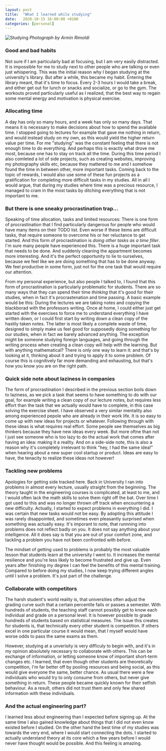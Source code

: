 ```yaml
---
layout: post
title:  "What I learned while studying"
date:   2020-10-15 16:00:00 +0100
categories: [personal]
---
```


![Studying](/what-i-learned-while-studying/pexels-armin-rimoldi-5553037.jpg)
_Photograph by Armin Rimoldi_

### Good and bad habits
Not sure if I am particularly bad at focusing, but I am very easily distracted. It is impossible for me to study next to other people who are talking or even just whispering. This was the initial reason why I began studying at the university's library. But after a while, this became my habit. Entering the library meant, that it's time to focus. Every 2-3 hours I would take a break,  and either get out for lunch or snacks and socialize, or go to the gym. The workouts proved particularly useful as I realized, that the best way to regain some mental energy and motivation is physical exercise.

### Allocating time
A day has only so many hours, and a week has only so many days. That means it is necessary to make decisions about how to spend the available time. I stopped going to lectures for example that gave me nothing in return, and would instead study on my own, as this would yield the higher return value per time. For me "studying" was the constant feeling that there is not enough time to do everything. And perhaps this is exactly what drove me most, because one has to stay on track all the time. During this time period I also comleted a lot of side projects, such as creating websites, improving my photography skills etc, because they mattered to me and I somehow found the time in between other, more important tasks. Coming back to the topic of rewards, I would also use some of these fun projects as a gratification for completing more difficult tasks in my studies. All in all I would argue, that during my studies where time was a precious resource, I managed to cram in the most tasks by ditching everything that is not important to me.

### But there is one sneaky procrastination trap...
Speaking of time allocation, tasks and limited resources: There is one form of procrastination that I find particularly dangerous for people who would have many items on their TODO list. Even worse if these items are difficult tasks, that require someone to overcome his or her reluctance to get started. And this form of procrastination is _doing other tasks as a time filler_. I'm sure many people have experienced this. There is a huge important task that needs to be done. And suddenly cleaning the appartment becomes more interesting. And it's the perfect opportunity to lie to ourselves, because we feel like we are doing something that has to be done anyway. We feel productive in some form, just not for the one task that would require our attention.

From my personal experience, but also people I talked to, I found that this form of procrastination is particularly problematic for students. There are so many ways that they can spend their time _thinking_ that it's good for their studies, when in fact it's procrastenation and time passing. A basic example would be this: During the lectures we are taking notes and copying the blackborad with the professors writing. Once at home, I could either just get started with the exercises to force me to understand everything I have written down, or I could first start by writing down a clean copy of the hastily taken notes. The latter is most likely a complete waste of time, designed to simply make us feel good for supposedly doing something for our studies, when in fact we barely advanced anything. The exception might be someone studying foreign languages, and going through the writing process when creating a clean copy will help with the learning. But with anything mathematical? There is only one way to learn it: and that's by looking at it, thinking about it and trying to apply it to some problem. Of course this is cognitively far more demanding and exhausting, but that's how you know you are on the right path.

### Quick side note about laziness in companies
The form of procrastination I described in the previous section boils down to laziness, as we pick a task that seems to have something to do with our goal, for example writing a clean copy of our lecture notes, but requires less effort than the task that we actually would have to complete, in this case solving the exercise sheet. I have observed a very similar mentality also among experienced pepole who are already in their work life. It is so easy to come up with new ideas for projects or whatever. Following through with these ideas is what requires real effort. Some people see themselves as big thinkers because they have new ideas every week. But more oftne than not I just see someone who is too lazy to do the actual work that comes after having an idea: making it a reality. And on a side-side note, this is also a reason why it's completely irrelevant to think "hey, I had the same idea!" when hearing about a new super cool startup or product. Ideas are easy to have, the tenacity to realize these ideas not however!

### Tackling new problems
Apologies for getting side tracked here. Back in University I ran into problems in almost every lecture, usually straight from the beginning. The theory taught in the engineering courses is complicated, at least to me, and I would often lack the math skills to solve them right off the bat. Over time I got used to this and was no longer thrown off track when encountering a new difficulty. Actually, I started to expect problems in everything I did. I was certain that new tasks would not be easy. By adopting this attitude I was rarely disappointed, and sometimes even pleasantly surprised when something was actually easy. It's imporant to note, that runnning into problems does not reflect badly on you. It does not say anything about your intelligence. All it does say is that you are out of your comfort zone, and tackling a problem you have not been confronted with before. 

The mindset of getting used to problems is probably the most valuable lesson that students learn at the university I went to. It increases the mental resilience and you're less likely to become frustrated and give up. Even years after finishing my degree I can feel the benefits of this mental training. Compared to before doing my studies, I now keep trying different angles until I solve a problem. It's just part of the challenge.

### Collaborate with competitors
The harsh student's world reality is, that universities often adjust the grading curve such that a certain percentile fails or passes a semester. With hundreds of students, the teaching staff cannot possibly get to know each individual and grade on a personal level. It is however possible to grade hundreds of students based on statistical measures. The issue this creates for students is, that technically every other student is competition. If others excel in one particular course it would mean, that I myself would have worse odds to pass the same exams as them.

However, studying at a unverisity is very difficuly to begin with, and it's in my opinion absolutely necessary to collaborate with others. This can be exchange of information, or letting someone know of important short-term changes etc. I learned, that even though other students are theoretically competition, I'm far better off by pooling resources and being social, as this would give everyone the same, better chance. As usual there were a few individuals who would try to only consume from others, but never give something in return. These people became quickly known for their selfish behaviour. As a result, others did not trust them and only few shared information with these individuals.

### And the actual engineering part?
I learned less about engineering than I expected before signing up. At the same time I also gained knowledge about things that I did not even know existed before I studied. On the other hand the best time of my studies was towards the very end, where I would start connecting the dots. I started to actually understand theory at its core which a few years before I would never have thought would be possible. And this feeling is amazing.